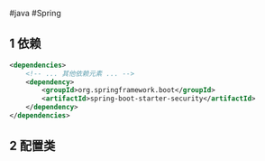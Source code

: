 #java #Spring 
## 1 依赖

```xml
<dependencies>
	<!-- ... 其他依赖元素 ... -->
	<dependency>
		<groupId>org.springframework.boot</groupId>
		<artifactId>spring-boot-starter-security</artifactId>
	</dependency>
</dependencies>
```
## 2 配置类
